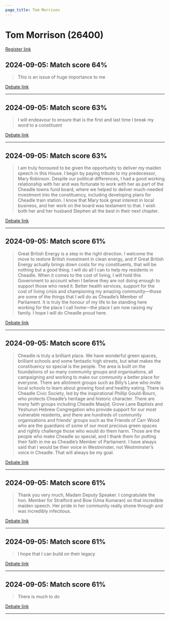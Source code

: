 ```yaml
---
page_title: Tom Morrison
---
```


# Tom Morrison  (26400)

[Register link](https://www.theyworkforyou.com/mp/26400/register)



## 2024-09-05: Match score 64%

>This is an issue of huge importance to me

[Debate link](https://www.theyworkforyou.com/debates/?id=2024-09-05b.490.1) 

---



## 2024-09-05: Match score 63%

>I will endeavour to ensure that is the first and last time I break my word to a constituent

[Debate link](https://www.theyworkforyou.com/debates/?id=2024-09-05b.490.1) 

---



## 2024-09-05: Match score 63%

>I am truly honoured to be given the opportunity to deliver my maiden speech in this House. I begin by paying tribute to my predecessor, Mary Robinson. Despite our political differences, I had a good working relationship with her and was fortunate to work with her as part of the Cheadle towns fund board, where we helped to deliver much-needed investment into the constituency, including developing plans for Cheadle train station. I know that Mary took great interest in local business, and her work on the board was testament to that. I wish both her and her husband Stephen all the best in their next chapter.

[Debate link](https://www.theyworkforyou.com/debates/?id=2024-09-05b.490.1) 

---



## 2024-09-05: Match score 61%

>Great British Energy is a step in the right direction. I welcome the move to restore British investment in clean energy, and if Great British Energy actually brings down costs for my constituents, that will be nothing but a good thing. I will do all I can to help my residents in Cheadle. When it comes to the cost of living, I will hold this Government to account when I believe they are not doing enough to support those who need it. Better health services, support for the cost of living crisis and championing my amazing community—those are some of the things that I will do as Cheadle’s Member of Parliament. It is truly the honour of my life to be standing here working for the place I call home—the place I am now raising my family. I hope I will do Cheadle proud here.

[Debate link](https://www.theyworkforyou.com/debates/?id=2024-09-05b.490.1) 

---



## 2024-09-05: Match score 61%

>Cheadle is truly a brilliant place. We have wonderful green spaces, brilliant schools and some fantastic high streets, but what makes the constituency so special is the people. The area is built on the foundations of so many community groups and organisations, all campaigning and working to make our community a better place for everyone. There are allotment groups such as Billy’s Lane who invite local schools to learn about growing food and healthy eating. There is Cheadle Civic Society, led by the inspirational Phillip Gould-Bourn, who protects Cheadle’s heritage and historic character. There are many faith groups including Cheadle Masjid, Grove Lane Baptists and Yeshurun Hebrew Congregation who provide support for our most vulnerable residents, and there are hundreds of community organisations and friends’ groups such as the Friends of Carr Wood who are the guardians of some of our most precious green spaces and rightly challenge those who would do them harm. Those are the people who make Cheadle so special, and I thank them for putting their faith in me as Cheadle’s Member of Parliament. I have always said that I would be their voice in Westminster, not Westminster’s voice in Cheadle. That will always be my goal.

[Debate link](https://www.theyworkforyou.com/debates/?id=2024-09-05b.490.1) 

---



## 2024-09-05: Match score 61%

>Thank you very much, Madam Deputy Speaker. I congratulate the hon. Member for Stratford and Bow (Uma Kumaran) on that incredible maiden speech. Her pride in her community really shone through and was incredibly infectious.

[Debate link](https://www.theyworkforyou.com/debates/?id=2024-09-05b.490.1) 

---



## 2024-09-05: Match score 61%

>I hope that I can build on their legacy

[Debate link](https://www.theyworkforyou.com/debates/?id=2024-09-05b.490.1) 

---



## 2024-09-05: Match score 61%

>There is much to do

[Debate link](https://www.theyworkforyou.com/debates/?id=2024-09-05b.490.1) 

---

